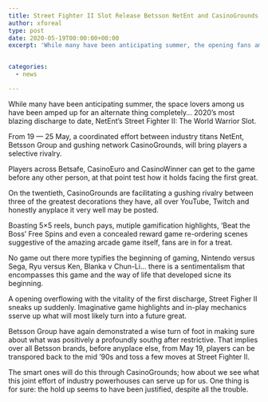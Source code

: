 ```yaml
---
title: Street Fighter II Slot Release Betsson NetEnt and CasinoGrounds work together to convey most sultry arrival of 2020
author: xforeal 
type: post
date: 2020-05-19T00:00:00+00:00
excerpt: 'While many have been anticipating summer, the opening fans among us have been amped up for an alternate thing entirely '


categories:
  - news

---
```

While many have been anticipating summer, the space lovers among us have been amped up for an alternate thing completely&#8230; 2020&#8217;s most blazing discharge to date, NetEnt&#8217;s Street Fighter II: The World Warrior Slot. 

From 19 &#8212; 25 May, a coordinated effort between industry titans NetEnt, Betsson Group and gushing network CasinoGrounds, will bring players a selective rivalry. 

Players across Betsafe, CasinoEuro and CasinoWinner can get to the game before any other person, at that point test how it holds facing the first great. 

On the twentieth, CasinoGrounds are facilitating a gushing rivalry between three of the greatest decorations they have, all over YouTube, Twitch and honestly anyplace it very well may be posted. 

Boasting 5&#215;5 reels, bunch pays, mutiple gamification highlights, &#8216;Beat the Boss&#8217; Free Spins and even a concealed reward game re-ordering scenes suggestive of the amazing arcade game itself, fans are in for a treat. 

No game out there more typifies the beginning of gaming, Nintendo versus Sega, Ryu versus Ken, Blanka v Chun-Li&#8230; there is a sentimentalism that encompasses this game and the way of life that developed sicne its beginning. 

A opening overflowing with the vitality of the first discharge, Street Figher II sneaks up suddenly. Imaginative game highlights and in-play mechanics sserve up what will most likely turn into a future great. 

Betsson Group have again demonstrated a wise turn of foot in making sure about what was positively a profoundly southg after restrictive. That implies over all Betsson brands, before anyplace else, from May 19, players can be transpored back to the mid &#8217;90s and toss a few moves at Street Fighter II. 

The smart ones will do this through CasinoGrounds; how about we see what this joint effort of industry powerhouses can serve up for us. One thing is for sure: the hold up seems to have been justified, despite all the trouble.